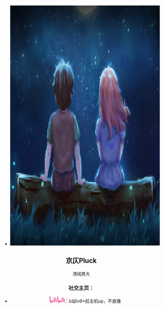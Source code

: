 -   <a href="https://space.bilibili.com/10961143?spm_id_from=333.337.0.0"><code><img height="768" width="1024" src="./images/to the moon.png"></code></a>

<div align="center">

## 京仄Pluck

清纯男大

### **社交主页：**

-   <a href="https://space.bilibili.com/10961143?spm_id_from=333.337.0.0"><code><img height="20" width="50" src="./images/bilibili.png"></code></a>：b站lv6*前主机up，不直播
